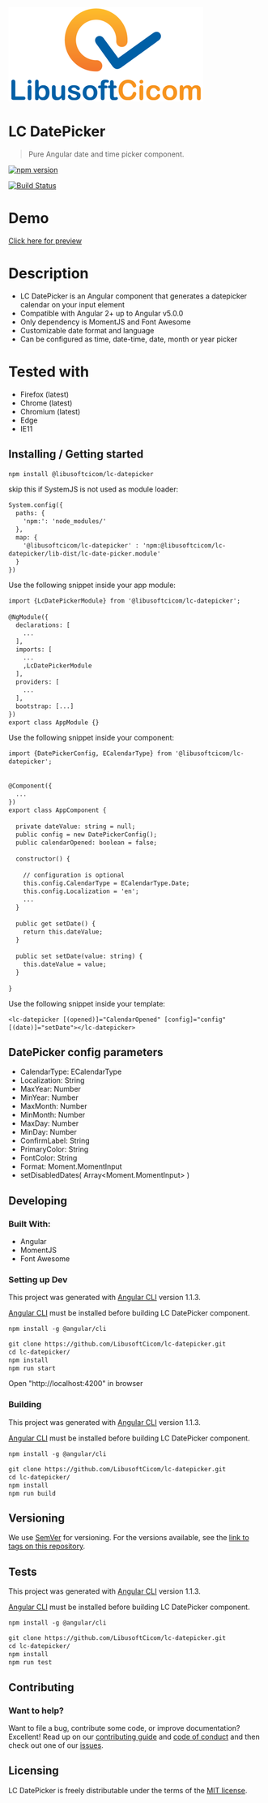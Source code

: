 ![Logo of the project](./src/assets/logo.png)

# LC DatePicker
> Pure Angular date and time picker component.



[![npm version](https://badge.fury.io/js/%40libusoftcicom%2Flc-datepicker.svg)](https://www.npmjs.com/package/@libusoftcicom/lc-datepicker)

[![Build Status](https://travis-ci.org/LibusoftCicom/lc-datepicker.svg?branch=master)](https://travis-ci.org/LibusoftCicom/lc-datepicker)


# Demo

[Click here for preview](https://libusoftcicom.github.io/lc-datepicker/)


# Description

- LC DatePicker is an Angular component that generates a datepicker calendar on your input element
- Compatible with Angular 2+ up to Angular v5.0.0
- Only dependency is MomentJS and Font Awesome
- Customizable date format and language 
- Can be configured as time, date-time, date, month or year picker


# Tested with

- Firefox (latest)
- Chrome (latest)
- Chromium (latest)
- Edge
- IE11

## Installing / Getting started


```shell
npm install @libusoftcicom/lc-datepicker
```

skip this if SystemJS is not used as module loader:
```shell
System.config({
  paths: {
    'npm:': 'node_modules/'
  },
  map: {
    '@libusoftcicom/lc-datepicker' : 'npm:@libusoftcicom/lc-datepicker/lib-dist/lc-date-picker.module'
  }
})
```

Use the following snippet inside your app module: 
```shell
import {LcDatePickerModule} from '@libusoftcicom/lc-datepicker';

@NgModule({
  declarations: [
    ...
  ],
  imports: [
    ...
    ,LcDatePickerModule
  ],
  providers: [
    ...
  ],
  bootstrap: [...]
})
export class AppModule {}
```

Use the following snippet inside your component: 
```shell
import {DatePickerConfig, ECalendarType} from '@libusoftcicom/lc-datepicker';


@Component({
  ...
})
export class AppComponent {

  private dateValue: string = null;
  public config = new DatePickerConfig();
  public calendarOpened: boolean = false;

  constructor() {

    // configuration is optional
    this.config.CalendarType = ECalendarType.Date;
    this.config.Localization = 'en';
    ...
  }

  public get setDate() {
    return this.dateValue;
  }

  public set setDate(value: string) {
    this.dateValue = value;
  }

}
```

Use the following snippet inside your template: 
```shell
<lc-datepicker [(opened)]="CalendarOpened" [config]="config" [(date)]="setDate"></lc-datepicker>
```
## DatePicker config parameters

* CalendarType: ECalendarType
* Localization: String
* MaxYear: Number
* MinYear: Number
* MaxMonth: Number
* MinMonth: Number
* MaxDay: Number
* MinDay: Number
* ConfirmLabel: String
* PrimaryColor: String
* FontColor: String
* Format: Moment.MomentInput
* setDisabledDates( Array<Moment.MomentInput> )


## Developing

### Built With: 
- Angular
- MomentJS
- Font Awesome

### Setting up Dev

This project was generated with [Angular CLI](https://github.com/angular/angular-cli) version 1.1.3.

[Angular CLI](https://github.com/angular/angular-cli) must be installed before building LC DatePicker component.

```shell
npm install -g @angular/cli
```

```shell
git clone https://github.com/LibusoftCicom/lc-datepicker.git
cd lc-datepicker/
npm install
npm run start
```
Open "http://localhost:4200" in browser


### Building

This project was generated with [Angular CLI](https://github.com/angular/angular-cli) version 1.1.3.


[Angular CLI](https://github.com/angular/angular-cli) must be installed before building LC DatePicker component.

```shell
npm install -g @angular/cli
```

```shell
git clone https://github.com/LibusoftCicom/lc-datepicker.git
cd lc-datepicker/
npm install
npm run build
```

## Versioning

We use [SemVer](http://semver.org/) for versioning. For the versions available, see the [link to tags on this repository](https://github.com/LibusoftCicom/lc-datepicker/tags).

## Tests

This project was generated with [Angular CLI](https://github.com/angular/angular-cli) version 1.1.3.


[Angular CLI](https://github.com/angular/angular-cli) must be installed before building LC DatePicker component.

```shell
npm install -g @angular/cli
```


```shell
git clone https://github.com/LibusoftCicom/lc-datepicker.git
cd lc-datepicker/
npm install
npm run test
```

## Contributing

### Want to help?

Want to file a bug, contribute some code, or improve documentation? Excellent! Read up on our [contributing guide](https://github.com/LibusoftCicom/lc-datepicker/blob/master/CONTRIBUTING.md) and [code of conduct](https://github.com/LibusoftCicom/lc-datepicker/blob/master/CODE_OF_CONDUCT.md) and then check out one of our [issues](https://github.com/LibusoftCicom/lc-datepicker/issues).



## Licensing

LC DatePicker is freely distributable under the terms of the [MIT license](https://github.com/LibusoftCicom/lc-datepicker/blob/master/LICENSE).